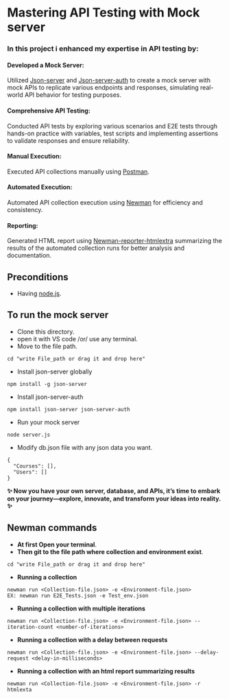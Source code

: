 # Mastering API Testing with Mock server
### In this project i enhanced my expertise in API testing by:
#### Developed a Mock Server:
Utilized [Json-server](https://www.npmjs.com/package/json-server) and [Json-server-auth](https://www.npmjs.com/package/json-server-auth) to create a mock server with mock APIs to replicate various endpoints and responses, simulating real-world API behavior for testing purposes.
#### Comprehensive API Testing:
Conducted API tests by exploring various scenarios and E2E tests through hands-on practice with variables, test scripts and implementing assertions to validate responses and ensure reliability.
#### Manual Execution:
Executed API collections manually using [Postman](https://www.postman.com/downloads/).
#### Automated Execution:
Automated API collection execution using [Newman](https://www.npmjs.com/package/newman) for efficiency and consistency.
#### Reporting:
Generated HTML report using [Newman-reporter-htmlextra](https://www.npmjs.com/package/newman-reporter-htmlextra) summarizing the results of the automated collection runs for better analysis and documentation.
## Preconditions
- Having [node.js](https://nodejs.org/en/download).

## To run the mock server
- Clone this directory.
- open it with VS code /or/ use any terminal.
- Move to the file path.
```
cd "write File_path or drag it and drop here"
```
- Install json-server globally
```
npm install -g json-server
```
- Install json-server-auth
```
npm install json-server json-server-auth
```
- Run your mock server
```
node server.js
```
- Modify db.json file with any json data you want.
```
{
  "Courses": [],
  "Users": []
}
```

**✨ Now you have your own server, database, and APIs, it’s time to embark on your journey—explore, innovate, and transform your ideas into reality. ✨**
## Newman commands
- **At first Open your terminal**.
- **Then git to the file path where collection and environment exist**.
```
cd "write File_path or drag it and drop here"
```
- **Running a collection**
```
newman run <Collection-file.json> -e <Environment-file.json>
EX: newman run E2E_Tests.json -e Test_env.json
```
- **Running a collection with multiple iterations**
```
newman run <Collection-file.json> -e <Environment-file.json> --iteration-count <number-of-iterations>
```
- **Running a collection with a delay between requests**
```
newman run <Collection-file.json> -e <Environment-file.json> --delay-request <delay-in-milliseconds>
```
- **Running a collection with an html report summarizing results**
```
newman run <Collection-file.json> -e <Environment-file.json> -r htmlexta
```
